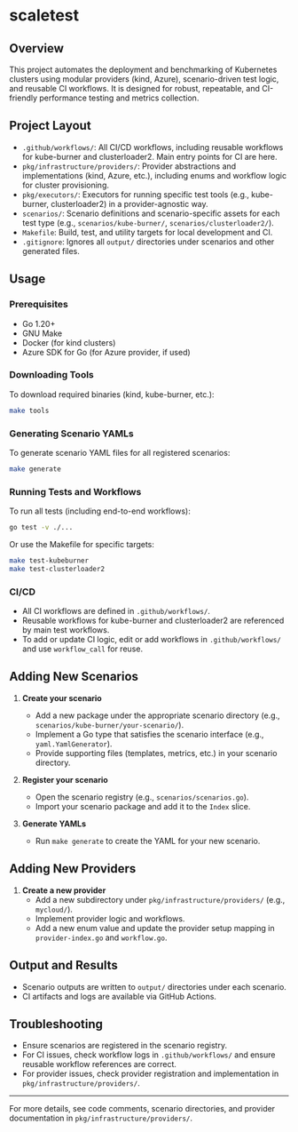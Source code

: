 # scaletest

## Overview

This project automates the deployment and benchmarking of Kubernetes clusters using modular providers (kind, Azure), scenario-driven test logic, and reusable CI workflows. It is designed for robust, repeatable, and CI-friendly performance testing and metrics collection.

## Project Layout

- `.github/workflows/`: All CI/CD workflows, including reusable workflows for kube-burner and clusterloader2. Main entry points for CI are here.
- `pkg/infrastructure/providers/`: Provider abstractions and implementations (kind, Azure, etc.), including enums and workflow logic for cluster provisioning.
- `pkg/executors/`: Executors for running specific test tools (e.g., kube-burner, clusterloader2) in a provider-agnostic way.
- `scenarios/`: Scenario definitions and scenario-specific assets for each test type (e.g., `scenarios/kube-burner/`, `scenarios/clusterloader2/`).
- `Makefile`: Build, test, and utility targets for local development and CI.
- `.gitignore`: Ignores all `output/` directories under scenarios and other generated files.

## Usage

### Prerequisites
- Go 1.20+
- GNU Make
- Docker (for kind clusters)
- Azure SDK for Go (for Azure provider, if used)

### Downloading Tools
To download required binaries (kind, kube-burner, etc.):

```sh
make tools
```

### Generating Scenario YAMLs
To generate scenario YAML files for all registered scenarios:

```sh
make generate
```

### Running Tests and Workflows
To run all tests (including end-to-end workflows):

```sh
go test -v ./...
```

Or use the Makefile for specific targets:

```sh
make test-kubeburner
make test-clusterloader2
```

### CI/CD
- All CI workflows are defined in `.github/workflows/`.
- Reusable workflows for kube-burner and clusterloader2 are referenced by main test workflows.
- To add or update CI logic, edit or add workflows in `.github/workflows/` and use `workflow_call` for reuse.

## Adding New Scenarios

1. **Create your scenario**
   - Add a new package under the appropriate scenario directory (e.g., `scenarios/kube-burner/your-scenario/`).
   - Implement a Go type that satisfies the scenario interface (e.g., `yaml.YamlGenerator`).
   - Provide supporting files (templates, metrics, etc.) in your scenario directory.

2. **Register your scenario**
   - Open the scenario registry (e.g., `scenarios/scenarios.go`).
   - Import your scenario package and add it to the `Index` slice.

3. **Generate YAMLs**
   - Run `make generate` to create the YAML for your new scenario.

## Adding New Providers

1. **Create a new provider**
   - Add a new subdirectory under `pkg/infrastructure/providers/` (e.g., `mycloud/`).
   - Implement provider logic and workflows.
   - Add a new enum value and update the provider setup mapping in `provider-index.go` and `workflow.go`.

## Output and Results
- Scenario outputs are written to `output/` directories under each scenario.
- CI artifacts and logs are available via GitHub Actions.

## Troubleshooting
- Ensure scenarios are registered in the scenario registry.
- For CI issues, check workflow logs in `.github/workflows/` and ensure reusable workflow references are correct.
- For provider issues, check provider registration and implementation in `pkg/infrastructure/providers/`.

---

For more details, see code comments, scenario directories, and provider documentation in `pkg/infrastructure/providers/`.

